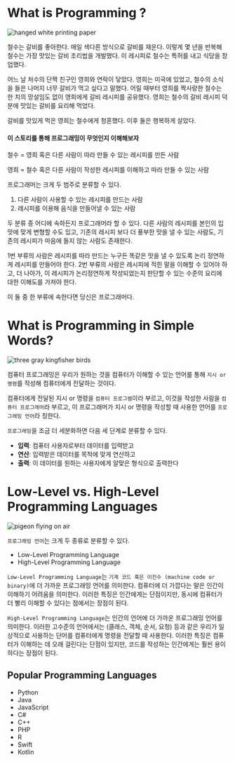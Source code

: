 # What is Programming ?

![hanged white printing paper](https://images.unsplash.com/photo-1496262967815-132206202600?ixid=MXwxMjA3fDB8MHxwaG90by1wYWdlfHx8fGVufDB8fHw%3D&ixlib=rb-1.2.1&auto=format&fit=crop&w=1000&q=80)

철수는 갈비를 좋아한다. 매일 색다른 방식으로 갈비를 재운다. 이렇게 몇 년을 반복해 철수는 가장 맛있는 갈비 조리법을 개발했다. 이 레시피로 철수는 특허를 내고 식당을 창업했다.

어느 날 처수의 단짝 친구인 영희와 연락이 닿았다. 영희는 미국에 있었고, 철수의 소식을 들은 나머지 너무 갈비가 먹고 싶다고 말했다. 어릴 때부터 영희를 짝사랑한 철수는 한 치의 망설임도 없이 영희에게 갈비 레시피를 공유했다. 영희는 철수의 갈비 레시피 덕분에 맛있는 갈비를 요리해 먹었다.

갈비를 맛있게 먹은 영희는 철수에게 청혼했다. 이후 둘은 행복하게 살았다.

#### 이 스토리를 통해 프로그래밍이 무엇인지 이해해보자

철수 = 영희 혹은 다른 사람이 따라 만들 수 있는 레시피를 만든 사람

영희 = 철수 혹은 다른 사람이 작성한 레시피를 이해하고 따라 만들 수 있는 사람

프로그래머는 크게 두 범주로 분류할 수 있다.

1. 다른 사람이 사용할 수 있는 레시피를 만드는 사람
2. 레시피를 이용해 음식을 만들어낼 수 있는 사람

 두 분류 중 어디에 속하든지 프로그래머라 할 수 있다. 다른 사람의 레시피를 본인의 입맛에 맞게 변형할 수도 있고, 기존의 레시피 보다 더 풍부한 맛을 낼 수 있는 사람도, 기존의 레시피가 마음에 들지 않는 사람도 존재한다.

1번 부류의 사람은 레시피를 따라 만드는 누구든 똑같은 맛을 낼 수 있도록 논리 정연하게 레시피를 만들어야 한다. 2번 부류의 사람은 레시피에 적힌 말을 이해할 수 있어야 하고, 더 나아가, 이 레시피가 논리정연하게 작성되었는지 판단할 수 있는 수준의 요리에 대한 이해도를 가져야 한다.

이 둘 중 한 부류에 속한다면 당신은 프로그래머다.

# What is Programming in Simple Words?

![three gray kingfisher birds](https://images.unsplash.com/photo-1515923152115-758a6b16f35e?ixid=MXwxMjA3fDB8MHxwaG90by1wYWdlfHx8fGVufDB8fHw%3D&ixlib=rb-1.2.1&auto=format&fit=crop&w=1000&q=80)

컴퓨터 프로그래밍은 우리가 원하는 것을 컴퓨터가 이해할 수 있는 언어를 통해 `지시 or 명령`를 작성해 컴퓨터에게 전달하는 것이다.  

컴퓨터에게 전달된 지시 or 명령을 `컴퓨터 프로그램`이라 부르고, 이것을 작성한 사람을 `컴퓨터 프로그래머`라 부르고, 이 프로그래머가 지시 or 명령을 작성할 때 사용한 언어를 `프로그래밍 언어`라 칭한다. 

`프로그래밍`을 조금 더 세분화하면 다음 세 단계로 분류할 수 있다.

- **입력**: 컴퓨터 사용자로부터 데이터를 입력받고
- **연산**: 입력받은 데이터를 목적에 맞게 연산하고
- **출력**: 이 데이터를 원하는 사용자에게 알맞은 형식으로 출력한다

# Low-Level vs. High-Level Programming Languages

![pigeon flying on air](https://images.unsplash.com/photo-1526133066955-2b6a24bfda49?ixid=MXwxMjA3fDB8MHxwaG90by1wYWdlfHx8fGVufDB8fHw%3D&ixlib=rb-1.2.1&auto=format&fit=crop&w=1000&q=80)

`프로그래밍 언어`는 크게 두 종류로 분류할 수 있다.

- Low-Level Programming Language
- High-Level Programming Language

`Low-Level Programming Language`는 `기계 코드 혹은 이진수 (machine code or binary)`에 더 가까운 프로그래밍 언어를 의미한다. 컴퓨터에 더 가깝다는 말은 인간이 이해하기 어려움을 의미한다. 이러한 특징은 인간에게는 단점이지만, 동시에 컴퓨터가 더 빨리 이해할 수 있다는 점에서는 장점이 된다. 

`High-Level Programming Language`는 인간의 언어에 더 가까운 프로그래밍 언어를 의미한다. 이러한 고수준의 언어에서는 (클래스, 객체, 순서, 요청) 등과 같은 우리가 일상적으로 사용하는 단어를 컴퓨터에게 명령을 전달할 때 사용한다. 이러한 특징은 컴퓨터가 이해하는 데 오래 걸린다는 단점이 있지만, 코드를 작성하는 인간에게는 훨씬 용이하다는 장점이 된다.

## Popular Programming Languages

- Python
- Java
- JavaScript
- C#
- C++
- PHP
- R
- Swift
- Kotlin